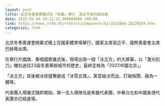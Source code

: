 ```yaml
---
layout: post
title: 北京冬奧會開幕式在「鳥巢」舉行　習近平與巴赫出席
date: 2022-02-04 20:12:21.000000000 +08:00
link: https://news.rthk.hk/rthk/ch/component/k2/1632004-20220204.htm
categories: rthk
---
```


北京冬季奧運會開幕式晚上在國家體育場舉行，國家主席習近平、國際奧委會主席巴赫等出席。

在舉行升國旗、奏唱國歌儀式後，現場出現一個「冰立方」的大屏幕，以「激光刻刀」雕刻過往23屆冬奧舉辦城市的歷史，最終定格為「2022中國北京」。

「冰立方」其後被冰球撞擊變成「冰雪五環」，寓意破冰而出、打破隔閡、融為一體等。

代表團入場儀式隨即開始，第一支入場隊伍是希臘代表團，中華台北和中國香港代表團亦已經進場。
